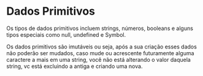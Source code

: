 # Dados Primitivos

Os tipos de dados primitivos incluem strings, números, booleans e alguns tipos especiais como null, undefined e Symbol.

Os dados primitivos são imutáveis ou seja, após a sua criação esses dados não poderão ser mudados, caso mude ou acrescente futuramente alguma caractere a mais em uma string, você não está alterando o valor daquela string, vc está excluindo a antiga e criando uma nova.

